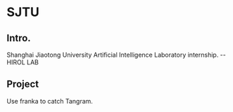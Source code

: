 # SJTU

## Intro.

Shanghai Jiaotong University Artificial Intelligence Laboratory internship.
-- HIROL LAB

## Project

Use franka to catch Tangram.

